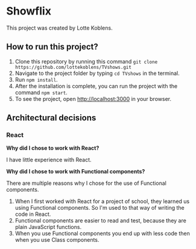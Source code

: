 # Showflix

This project was created by Lotte Koblens.

## How to run this project?
1. Clone this repository by running this command `git clone https://github.com/lottekoblens/TVshows.git`
2. Navigate to the project folder by typing `cd TVshows` in the terminal.
3. Run `npm install`.
4. After the installation is complete, you can run the project with the command `npm start`.
5. To see the project, open [http://localhost:3000](http://localhost:3000) in your browser.

## Architectural decisions

### React
**Why did I chose to work with React?** 

I have little experience with React. 

**Why did I chose to work with Functional components?**

There are multiple reasons why I chose for the use of Functional components. 
1. When I first worked with React for a project of school, they learned us using Functional components. So I'm used to that way of writing the code in React.
2. Functional components are easier to read and test, because they are plain JavaScript functions.
3. When you use Functional components you end up with less code then when you use Class components.
